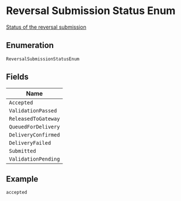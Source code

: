 
# Reversal Submission Status Enum

[Status of the reversal submission](http://draft-api-docs.form3.tech/api.html#enumerations-reversal-submission-status)

## Enumeration

`ReversalSubmissionStatusEnum`

## Fields

| Name |
|  --- |
| `Accepted` |
| `ValidationPassed` |
| `ReleasedToGateway` |
| `QueuedForDelivery` |
| `DeliveryConfirmed` |
| `DeliveryFailed` |
| `Submitted` |
| `ValidationPending` |

## Example

```
accepted
```

